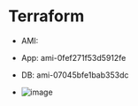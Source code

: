 # Terraform
- AMI:
- App:   ami-0fef271f53d5912fe
- DB:    ami-07045bfe1bab353dc


- ![image](https://user-images.githubusercontent.com/47173937/117649454-72396f00-b187-11eb-87fb-de7504d88994.png)
